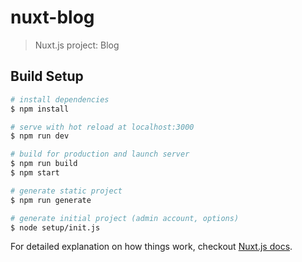# nuxt-blog

> Nuxt.js project: Blog

## Build Setup

``` bash
# install dependencies
$ npm install

# serve with hot reload at localhost:3000
$ npm run dev

# build for production and launch server
$ npm run build
$ npm start

# generate static project
$ npm run generate

# generate initial project (admin account, options)
$ node setup/init.js
```

For detailed explanation on how things work, checkout [Nuxt.js docs](https://nuxtjs.org).
